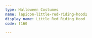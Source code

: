 ```yaml
---
type: Halloween Costumes
name: lapicon-little-red-riding-hood1
display_name: Little Red Riding Hood
code: f160

---
```

